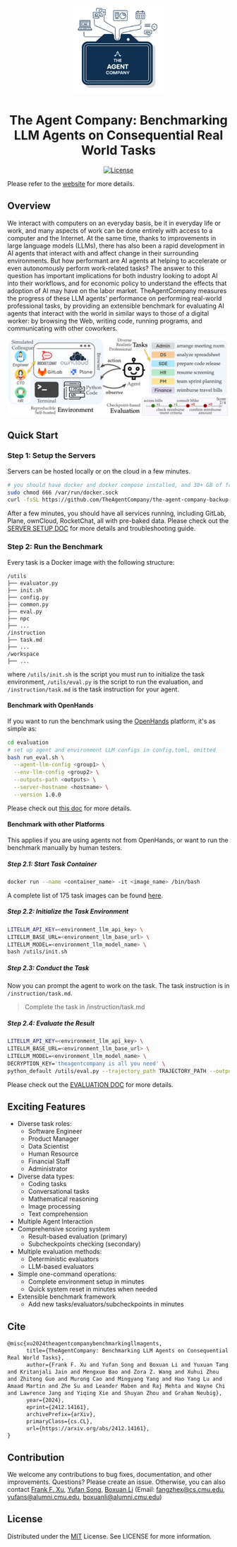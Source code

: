 <a name="readme-top"></a>

<div align="center">
  <img src="./docs/images/TAC_logo.png" alt="Logo" width="200">
  <h1 align="center">The Agent Company: Benchmarking LLM Agents on Consequential Real World Tasks</h1>
</div>


<p align="center">
    <a href="https://github.com/TheAgentCompany/TheAgentCompany/blob/main/LICENSE">
        <img alt="License" src="https://img.shields.io/badge/License-MIT-blue">
    </a>
</p>


Please refer to the [website](https://the-agent-company.com/) for more details.

## Overview

We interact with computers on an everyday basis, be it in everyday life or work, and many aspects of work can be done entirely with access to a computer and the Internet.
At the same time, thanks to improvements in large language models (LLMs), there has also been a rapid development in AI agents that interact with and affect change in their surrounding environments.
But how performant are AI agents at helping to accelerate or even autonomously perform work-related tasks?
The answer to this question has important implications for both industry looking to adopt AI into their workflows, and for economic policy to understand the effects that adoption of AI may have on the labor market.
TheAgentCompany measures the progress of these LLM agents' performance on performing real-world professional tasks,
by providing an extensible benchmark for evaluating AI agents that interact with the world in similar ways to those of a digital worker: by browsing the Web, writing code, running programs, and communicating with other coworkers.

<div align="center">
  <img src="./docs/images/TAC_architecture.png">
</div>


## Quick Start


### Step 1: Setup the Servers

Servers can be hosted locally or on the cloud in a few minutes.

```bash
# you should have docker and docker compose installed, and 30+ GB of free disk space
sudo chmod 666 /var/run/docker.sock
curl -fsSL https://github.com/TheAgentCompany/the-agent-company-backup-data/releases/download/setup-script-20241208/setup.sh | sh
```

After a few minutes, you should have all services running, including GitLab, Plane, ownCloud, RocketChat,
all with pre-baked data. Please check out the [SERVER SETUP DOC](./docs/SETUP.md) for more details and troubleshooting guide.

### Step 2: Run the Benchmark

Every task is a Docker image with the following structure:

```
/utils
├── evaluator.py
├── init.sh
├── config.py
├── common.py
├── eval.py
├── npc
├── ...
/instruction
├── task.md
├── ...
/workspace
├── ...
```

where `/utils/init.sh` is the script you must run to initialize the task environment,
`/utils/eval.py` is the script to run the evaluation, and
`/instruction/task.md` is the task instruction for your agent.

#### Benchmark with OpenHands

If you want to run the benchmark using the [OpenHands](https://github.com/all-hands-ai/openhands) platform, it's as simple as:

```bash
cd evaluation
# set up agent and environment LLM configs in config.toml, omitted
bash run_eval.sh \
  --agent-llm-config <group1> \
  --env-llm-config <group2> \
  --outputs-path <outputs> \
  --server-hostname <hostname> \
  --version 1.0.0
```

Please check out [this doc](./evaluation/README.md) for more details.

#### Benchmark with other Platforms

This applies if you are using agents not from OpenHands, or want to run the benchmark manually by
human testers.

##### Step 2.1: Start Task Container

```bash
docker run --name <container_name> -it <image_name> /bin/bash
```

A complete list of 175 task images can be found [here](./workspaces/README.md).

##### Step 2.2: Initialize the Task Environment

```bash
LITELLM_API_KEY=<environment_llm_api_key> \
LITELLM_BASE_URL=<environment_llm_base_url> \
LITELLM_MODEL=<environment_llm_model_name> \
bash /utils/init.sh
```

##### Step 2.3: Conduct the Task

Now you can prompt the agent to work on the task. The task instruction is in `/instruction/task.md`.

> Complete the task in /instruction/task.md

##### Step 2.4: Evaluate the Result

```bash
LITELLM_API_KEY=<environment_llm_api_key> \
LITELLM_BASE_URL=<environment_llm_base_url> \
LITELLM_MODEL=<environment_llm_model_name> \
DECRYPTION_KEY='theagentcompany is all you need' \
python_default /utils/eval.py --trajectory_path TRAJECTORY_PATH --output_path OUTPUT_PATH
```

Please check out the [EVALUATION DOC](./docs/EVALUATION.md) for more details.

## Exciting Features

- Diverse task roles:
  - Software Engineer
  - Product Manager
  - Data Scientist
  - Human Resource
  - Financial Staff
  - Administrator
- Diverse data types:
  - Coding tasks
  - Conversational tasks
  - Mathematical reasoning
  - Image processing
  - Text comprehension
- Multiple Agent Interaction
- Comprehensive scoring system
  - Result-based evaluation (primary)
  - Subcheckpoints checking (secondary)
- Multiple evaluation methods:
  - Deterministic evaluators
  - LLM-based evaluators
- Simple one-command operations:
  - Complete environment setup in minutes
  - Quick system reset in minutes when needed
- Extensible benchmark framework
  - Add new tasks/evaluators/subcheckpoints in minutes


## Cite
```
@misc{xu2024theagentcompanybenchmarkingllmagents,
      title={TheAgentCompany: Benchmarking LLM Agents on Consequential Real World Tasks}, 
      author={Frank F. Xu and Yufan Song and Boxuan Li and Yuxuan Tang and Kritanjali Jain and Mengxue Bao and Zora Z. Wang and Xuhui Zhou and Zhitong Guo and Murong Cao and Mingyang Yang and Hao Yang Lu and Amaad Martin and Zhe Su and Leander Maben and Raj Mehta and Wayne Chi and Lawrence Jang and Yiqing Xie and Shuyan Zhou and Graham Neubig},
      year={2024},
      eprint={2412.14161},
      archivePrefix={arXiv},
      primaryClass={cs.CL},
      url={https://arxiv.org/abs/2412.14161}, 
}
```

## Contribution
We welcome any contributions to bug fixes, documentation, and other improvements.
Questions? Please create an issue. Otherwise, you can also contact [Frank F. Xu](https://frankxfz.me/), [Yufan Song](https://github.com/yufansong), [Boxuan Li](https://github.com/li-boxuan) (Email: fangzhex@cs.cmu.edu, yufans@alumni.cmu.edu, boxuanli@alumni.cmu.edu)

## License
Distributed under the [MIT](./LICENSE) License. See LICENSE for more information.
